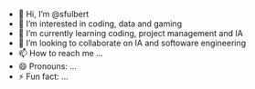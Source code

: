 - 👋 Hi, I’m @sfulbert
- 👀 I’m interested in coding, data and gaming
- 🌱 I’m currently learning coding, project management and IA
- 💞️ I’m looking to collaborate on IA and softoware engineering
- 📫 How to reach me ...
- 😄 Pronouns: ...
- ⚡ Fun fact: ...

<!---
sfulbert/sfulbert is a ✨ special ✨ repository because its `README.md` (this file) appears on your GitHub profile.
You can click the Preview link to take a look at your changes.
--->
